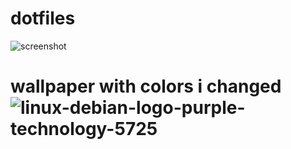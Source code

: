 # dotfiles
![screenshot](https://user-images.githubusercontent.com/83285636/137889072-bfb8232b-6c1e-49c1-ba6c-3ae875eb49e3.png)
# wallpaper with colors i changed ![linux-debian-logo-purple-technology-5725](https://user-images.githubusercontent.com/83285636/137897536-c1b8b42f-dd52-4767-9bbc-cefb9cfa200b.png)
